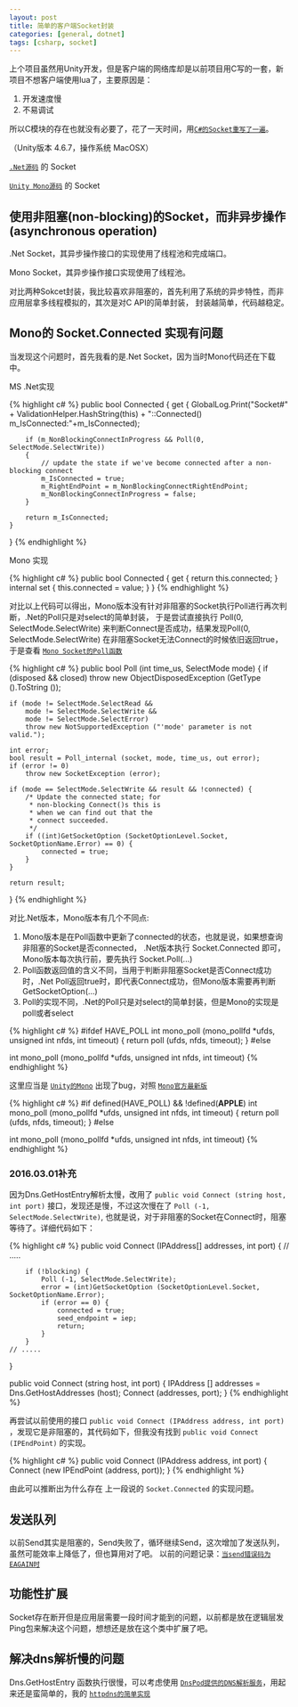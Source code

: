 ```yaml
---
layout: post
title: 简单的客户端Socket封装
categories: [general, dotnet]
tags: [csharp, socket]
---
```


上个项目虽然用Unity开发，但是客户端的网络库却是以前项目用C写的一套，新项目不想客户端使用lua了，主要原因是：

1. 开发速度慢
1. 不易调试

所以C模块的存在也就没有必要了，花了一天时间，用[`C#的Socket重写了一遍`]。

（Unity版本 4.6.7，操作系统 MacOSX）

[`.Net源码`] 的 Socket

[`Unity Mono源码`]  的 Socket



## 使用非阻塞(non-blocking)的Socket，而非异步操作(asynchronous operation) ##

.Net Socket，其异步操作接口的实现使用了线程池和完成端口。

Mono Socket，其异步操作接口实现使用了线程池。

对比两种Sokcet封装，我比较喜欢非阻塞的，首先利用了系统的异步特性，而非应用层拿多线程模拟的，其次是对C API的简单封装，
封装越简单，代码越稳定。

## Mono的 Socket.Connected 实现有问题 ##

当发现这个问题时，首先我看的是.Net Socket，因为当时Mono代码还在下载中。

MS .Net实现
    
{% highlight c# %}
public bool Connected {
    get {
        GlobalLog.Print("Socket#" + ValidationHelper.HashString(this) + "::Connected() m_IsConnected:"+m_IsConnected);

        if (m_NonBlockingConnectInProgress && Poll(0, SelectMode.SelectWrite))
        {
            // update the state if we've become connected after a non-blocking connect
            m_IsConnected = true;
            m_RightEndPoint = m_NonBlockingConnectRightEndPoint;
            m_NonBlockingConnectInProgress = false;
        }

        return m_IsConnected;
    }
}
{% endhighlight %}

Mono 实现

{% highlight c# %}
public bool Connected
{
	get
	{
		return this.connected;
	}
	internal set
	{
		this.connected = value;
	}
}
{% endhighlight %}

对比以上代码可以得出，Mono版本没有针对非阻塞的Socket执行Poll进行再次判断，.Net的Poll只是对select的简单封装，
于是尝试直接执行 Poll(0, SelectMode.SelectWrite) 来判断Connect是否成功，结果发现Poll(0, SelectMode.SelectWrite)
在非阻塞Socket无法Connect的时候依旧返回true， 于是查看
[`Mono Socket的Poll函数`](https://github.com/Unity-Technologies/mono/blob/unity-staging/mcs/class/System/System.Net.Sockets/Socket.cs)

{% highlight c# %}
public bool Poll (int time_us, SelectMode mode)
{
	if (disposed && closed)
		throw new ObjectDisposedException (GetType ().ToString ());

	if (mode != SelectMode.SelectRead &&
	    mode != SelectMode.SelectWrite &&
	    mode != SelectMode.SelectError)
		throw new NotSupportedException ("'mode' parameter is not valid.");

	int error;
	bool result = Poll_internal (socket, mode, time_us, out error);
	if (error != 0)
		throw new SocketException (error);

	if (mode == SelectMode.SelectWrite && result && !connected) {
		/* Update the connected state; for
		 * non-blocking Connect()s this is
		 * when we can find out that the
		 * connect succeeded.
		 */
		if ((int)GetSocketOption (SocketOptionLevel.Socket, SocketOptionName.Error) == 0) {
			connected = true;
		}
	}
	
	return result;
}
{% endhighlight %}

对比.Net版本，Mono版本有几个不同点:

1. Mono版本是在Poll函数中更新了connected的状态，也就是说，如果想查询非阻塞的Socket是否connected，
.Net版本执行 Socket.Connected 即可，Mono版本每次执行前，要先执行 Socket.Poll(...)
1. Poll函数返回值的含义不同，当用于判断非阻塞Socket是否Connect成功时，.Net Poll返回true时，即代表Connect成功，但Mono版本需要再判断GetSocketOption(...)
1. Poll的实现不同，.Net的Poll只是对select的简单封装，但是Mono的实现是poll或者select

{% highlight c# %}
#ifdef HAVE_POLL
int
mono_poll (mono_pollfd *ufds, unsigned int nfds, int timeout)
{
	return poll (ufds, nfds, timeout);
}
#else

int
mono_poll (mono_pollfd *ufds, unsigned int nfds, int timeout) 
{% endhighlight %}

这里应当是 [`Unity的Mono`](https://github.com/Unity-Technologies/mono/blob/unity-4.6-staging/mono/utils/mono-poll.c) 出现了bug，对照 [`Mono官方最新版`](https://github.com/mono/mono/blob/88d2b9da2a87b4e5c82abaea4e5110188d49601d/mono/utils/mono-poll.c)

{% highlight c# %}
#if defined(HAVE_POLL) && !defined(__APPLE__)
int
mono_poll (mono_pollfd *ufds, unsigned int nfds, int timeout)
{
	return poll (ufds, nfds, timeout);
}
#else

int
mono_poll (mono_pollfd *ufds, unsigned int nfds, int timeout)
{% endhighlight %}


### 2016.03.01补充 ###
因为Dns.GetHostEntry解析太慢，改用了 `public void Connect (string host, int port)` 接口，发现还是慢，不过这次慢在了 `Poll (-1, SelectMode.SelectWrite)`, 也就是说，对于非阻塞的Socket在Connect时，阻塞等待了。详细代码如下：

{% highlight c# %}
public void Connect (IPAddress[] addresses, int port)
{
	// .....
		
		if (!blocking) {
			Poll (-1, SelectMode.SelectWrite);
			error = (int)GetSocketOption (SocketOptionLevel.Socket, SocketOptionName.Error);
			if (error == 0) {
				connected = true;
				seed_endpoint = iep;
				return;
			}
		}
	// .....
}

public void Connect (string host, int port)
{
	IPAddress [] addresses = Dns.GetHostAddresses (host);
	Connect (addresses, port);
}
{% endhighlight %}


再尝试以前使用的接口 `public void Connect (IPAddress address, int port)` ，发现它是非阻塞的，其代码如下，但我没有找到 `public void Connect (IPEndPoint)` 的实现。

{% highlight c# %}
public void Connect (IPAddress address, int port)
{
	Connect (new IPEndPoint (address, port));
}
{% endhighlight %}

由此可以推断出为什么存在 上一段说的 `Socket.Connected` 的实现问题。


## 发送队列 ##
以前Send其实是阻塞的，Send失败了，循环继续Send，这次增加了发送队列，虽然可能效率上降低了，但也算用对了吧。
以前的问题记录：[`当send错误码为EAGAIN时`]

## 功能性扩展 ##
Socket存在断开但是应用层需要一段时间才能到的问题，以前都是放在逻辑层发Ping包来解决这个问题，想想还是放在这个类中扩展了吧。

## 解决dns解析慢的问题 ##
Dns.GetHostEntry 函数执行很慢，可以考虑使用 [`DnsPod提供的DNS解析服务`]，用起来还是蛮简单的，我的 [`httpdns的简单实现`]

[`.Net源码`]: http://referencesource.microsoft.com
[`Unity Mono源码`]: https://github.com/Unity-Technologies/mono
[`当send错误码为EAGAIN时`]: ../epoll_socket/
[`C#的Socket重写了一遍`]: https://github.com/dpull/UnityUtils/blob/master/PackageSocket.cs
[`DnsPod提供的DNS解析服务`]: https://www.dnspod.cn/httpdns
[`httpdns的简单实现`]: https://github.com/dpull/UnityUtils/blob/master/DNS.cs